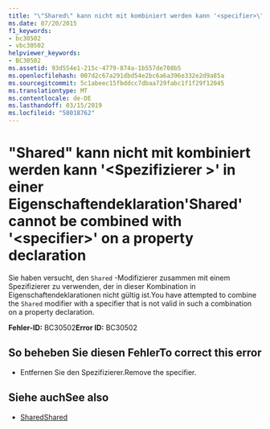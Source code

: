 ```yaml
---
title: "\"Shared\" kann nicht mit kombiniert werden kann '<specifier>\"in einer Eigenschaftendeklaration"
ms.date: 07/20/2015
f1_keywords:
- bc30502
- vbc30502
helpviewer_keywords:
- BC30502
ms.assetid: 93d554e1-215c-4779-874a-1b557de708b5
ms.openlocfilehash: 007d2c67a291dbd54e2bc6a6a396e332e2d9a85a
ms.sourcegitcommit: 5c1abeec15fbddcc7dbaa729fabc1f1f29f12045
ms.translationtype: MT
ms.contentlocale: de-DE
ms.lasthandoff: 03/15/2019
ms.locfileid: "58018762"
---
```

# <a name="shared-cannot-be-combined-with-specifier-on-a-property-declaration"></a><span data-ttu-id="bf88f-102">"Shared" kann nicht mit kombiniert werden kann '\<Spezifizierer >' in einer Eigenschaftendeklaration</span><span class="sxs-lookup"><span data-stu-id="bf88f-102">'Shared' cannot be combined with '\<specifier>' on a property declaration</span></span>
<span data-ttu-id="bf88f-103">Sie haben versucht, den `Shared` -Modifizierer zusammen mit einem Spezifizierer zu verwenden, der in dieser Kombination in Eigenschaftendeklarationen nicht gültig ist.</span><span class="sxs-lookup"><span data-stu-id="bf88f-103">You have attempted to combine the `Shared` modifier with a specifier that is not valid in such a combination on a property declaration.</span></span>  
  
 <span data-ttu-id="bf88f-104">**Fehler-ID:** BC30502</span><span class="sxs-lookup"><span data-stu-id="bf88f-104">**Error ID:** BC30502</span></span>  
  
## <a name="to-correct-this-error"></a><span data-ttu-id="bf88f-105">So beheben Sie diesen Fehler</span><span class="sxs-lookup"><span data-stu-id="bf88f-105">To correct this error</span></span>  
  
-   <span data-ttu-id="bf88f-106">Entfernen Sie den Spezifizierer.</span><span class="sxs-lookup"><span data-stu-id="bf88f-106">Remove the specifier.</span></span>  
  
## <a name="see-also"></a><span data-ttu-id="bf88f-107">Siehe auch</span><span class="sxs-lookup"><span data-stu-id="bf88f-107">See also</span></span>

- [<span data-ttu-id="bf88f-108">Shared</span><span class="sxs-lookup"><span data-stu-id="bf88f-108">Shared</span></span>](../../visual-basic/language-reference/modifiers/shared.md)
